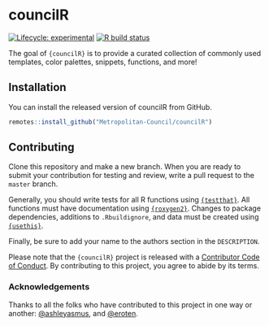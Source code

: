 
<!-- README.md is generated from README.Rmd. Please edit that file -->

# councilR

<!-- badges: start -->

[![Lifecycle:
experimental](https://img.shields.io/badge/lifecycle-experimental-orange.svg)](https://www.tidyverse.org/lifecycle/#experimental)
[![R build
status](https://github.com/Metropolitan-Council/councilR/workflows/R-CMD-check/badge.svg)](https://github.com/Metropolitan-Council/councilR/actions)
<!-- badges: end -->

The goal of `{councilR}` is to provide a curated collection of commonly
used templates, color palettes, snippets, functions, and more\!

## Installation

You can install the released version of councilR from GitHub.

``` r
remotes::install_github("Metropolitan-Council/councilR")
```

## Contributing

Clone this repository and make a new branch. When you are ready to
submit your contribution for testing and review, write a pull request to
the `master` branch.

Generally, you should write tests for all R functions using
[`{testthat}`](https://testthat.r-lib.org/). All functions must have
documentation using [`{roxygen2}`](https://roxygen2.r-lib.org/). Changes
to package dependencies, additions to `.Rbuildignore`, and data must be
created using [`{usethis}`](https://usethis.r-lib.org/).

Finally, be sure to add your name to the authors section in the
`DESCRIPTION`.

Please note that the `{councilR}` project is released with a
[Contributor Code of Conduct](CODE_OF_CONDUCT.md). By contributing to
this project, you agree to abide by its terms.

### Acknowledgements

Thanks to all the folks who have contributed to this project in one way
or another: [@ashleyasmus](https://github.com/ashleyasmus), and
[@eroten](https://github.com/eroten).
